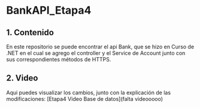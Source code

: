 # BankAPI_Etapa4

## 1. Contenido
En este repositorio se puede encontrar el api Bank, que se hizo en Curso de .NET en el cual se agrego el controller y el Service de Account
junto con sus correspondientes métodos de HTTPS.
## 2. Video
Aqui puedes visualizar los cambios, junto con la explicación de las modificaciones:
[Etapa4 Video Base de datos](falta videooooo)
